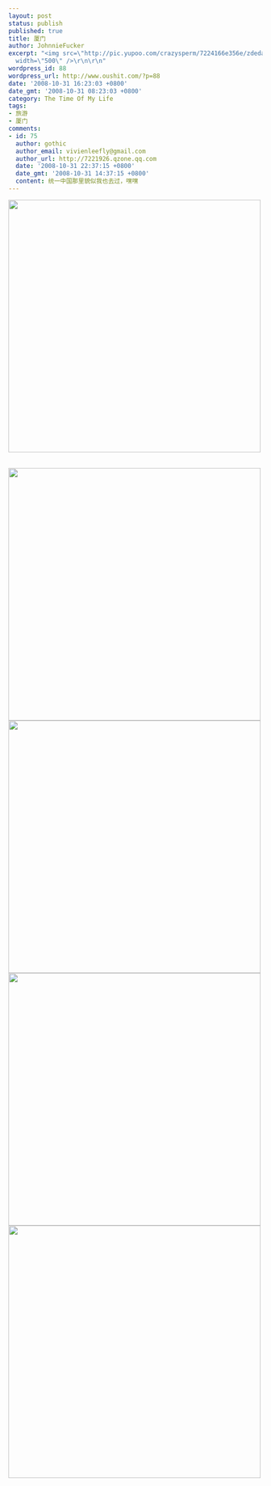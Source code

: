 ```yaml
---
layout: post
status: publish
published: true
title: 厦门
author: JohnnieFucker
excerpt: "<img src=\"http://pic.yupoo.com/crazysperm/7224166e356e/zdeda85f.jpg\" alt=\"\"
  width=\"500\" />\r\n\r\n"
wordpress_id: 88
wordpress_url: http://www.oushit.com/?p=88
date: '2008-10-31 16:23:03 +0800'
date_gmt: '2008-10-31 08:23:03 +0800'
category: The Time Of My Life
tags:
- 旅游
- 厦门
comments:
- id: 75
  author: gothic
  author_email: vivienleefly@gmail.com
  author_url: http://7221926.qzone.qq.com
  date: '2008-10-31 22:37:15 +0800'
  date_gmt: '2008-10-31 14:37:15 +0800'
  content: 统一中国那里貌似我也去过，嘿嘿
---
```

<p><img src="http://pic.yupoo.com/crazysperm/7224166e356e/zdeda85f.jpg" alt="" width="500" /></p>
<p><!--break--><a id="more-88"></a><br />
<img src="http://pic.yupoo.com/crazysperm/7209566e356f/r5efl7wp.jpg" alt="" width="500" /><br />
<img src="http://pic.yupoo.com/crazysperm/4934866e356f/sx5y3ufw.jpg" alt="" width="500" /><img src="http://pic.yupoo.com/crazysperm/2611766e3729/n9p6xxd3.jpg" alt="" width="500" /><img src="http://pic.yupoo.com/crazysperm/8404366e3729/j4qj4bvb.jpg" alt=""  width="500" /></p>
